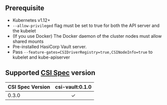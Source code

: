 

## Prerequisite

- Kubernetes v1.12+
- `--allow-privileged` flag must be set to true for both the API server and the kubelet
- (If you use Docker) The Docker daemon of the cluster nodes must allow shared mounts
- Pre-installed HasiCorp Vault server.
- Pass `--feature-gates=CSIDriverRegistry=true,CSINodeInfo=true` to kubelet and kube-apiserver


## Supported [CSI Spec](https://github.com/container-storage-interface/spec) version

| CSI Spec Version | csi-vault:0.1.0 |
| ---------------- | :----------:    | 
| 0.3.0            |   &#10003;      | 